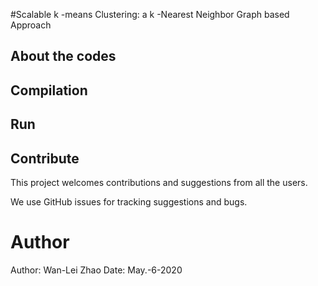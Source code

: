 #Scalable k -means Clustering: a k -Nearest Neighbor Graph based Approach

## About the codes


## Compilation


## Run



## Contribute
This project welcomes contributions and suggestions from all the users.

We use GitHub issues for tracking suggestions and bugs.

# Author
Author: Wan-Lei Zhao
Date: May.-6-2020
